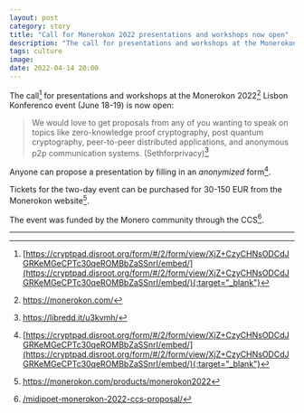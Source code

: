 ```yaml
---
layout: post
category: story
title: "Call for Monerokon 2022 presentations and workshops now open"
description: "The call for presentations and workshops at the Monerokon 2022 Lisbon Konferenco event (June 18-19) is now open."
tags: culture
image: 
date: 2022-04-14 20:00
---
```


The call[^1] for presentations and workshops at the Monerokon 2022[^2] Lisbon Konferenco event (June 18-19) is now open:

> We would love to get proposals from any of you wanting to speak on topics like zero-knowledge proof cryptography, post quantum cryptography, peer-to-peer distributed applications, and anonymous p2p communication systems. (Sethforprivacy)[^3]

Anyone can propose a presentation by filling in an *anonymized* form[^1].

Tickets for the two-day event can be purchased for 30-150 EUR from the Monerokon website[^4].

The event was funded by the Monero community through the CCS[^5].

---

[^1]: [https://cryptpad.disroot.org/form/#/2/form/view/XjZ+CzyCHNsODCdJGRKeMGeCPTc30qeROMBbZaSSnrI/embed/](https://cryptpad.disroot.org/form/#/2/form/view/XjZ+CzyCHNsODCdJGRKeMGeCPTc30qeROMBbZaSSnrI/embed/){:target="_blank"}
[^2]: https://monerokon.com/
[^3]: https://libredd.it/u3kvmh/
[^4]: https://monerokon.com/products/monerokon2022
[^5]: [/midipoet-monerokon-2022-ccs-proposal/](/midipoet-monerokon-2022-ccs-proposal/)
